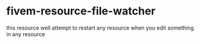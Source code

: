 # fivem-resource-file-watcher
this resource well attempt to restart any resource when you edit something in any resource
